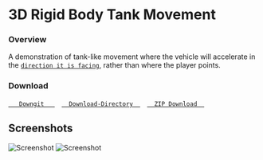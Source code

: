 # 3D Rigid Body Tank Movement

### Overview

A demonstration of tank-like movement where the vehicle will accelerate in the [`direction it is facing`](https://godotengine.org/qa/110889/cannot-get-tank-control-system-to-work), rather than where the player points.


### Download
[`   Downgit   `](https://downgit.github.io/#/home?url=https://github.com/Yuminous/Godot-Shorts/tree/main/3.3%20%E2%86%92%20Rigid%20Tank%20Movement) [`  Download-Directory  `](https://download-directory.github.io/?url=https%3A%2F%2Fgithub.com%2FYuminous%2FGodot-Shorts%2Ftree%2Fmain%2F3.3%2520%25E2%2586%2592%2520Rigid%2520Tank%2520Movement) [`  ZIP Download  `](https://github.com/Yuminous/Godot-Shorts/raw/main/ZIP/3.3-RigidTankMovement.zip)
## Screenshots

![Screenshot](Screenshots/scrn-1.gif)
![Screenshot](Screenshots/scrn-2.jpg)
